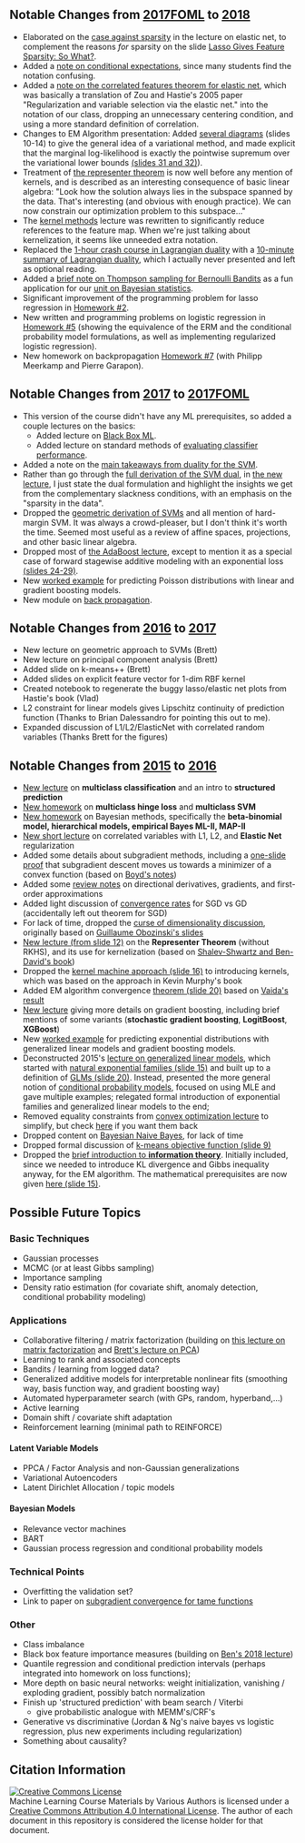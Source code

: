 <!-- # DS-GA 1003: Machine Learning and Computational Statistics -->
<!-- - New figures illustrating regularization paths in space of all functions.-->

## Notable Changes from [2017FOML](https://bloomberg.github.io/foml/#home) to [2018](https://davidrosenberg.github.io/ml2018/#home)
- Elaborated on the [case against sparsity](https://davidrosenberg.github.io/mlcourse/Lectures/03a.elastic-net.pdf#page=18) in the lecture on elastic net, to complement the reasons *for* sparsity on the slide [Lasso Gives Feature Sparsity: So What?](https://davidrosenberg.github.io/mlcourse/Lectures/02c.L1L2-regularization.pdf).
- Added a [note on conditional expectations](https://davidrosenberg.github.io/mlcourse/Notes/conditional-expectations.pdf), since many students find the notation confusing.
- Added a [note on the correlated features theorem for elastic net](https://davidrosenberg.github.io/mlcourse/Notes/elastic-net-theorem.pdf), which was basically a translation of Zou and Hastie's 2005 paper "Regularization and variable
selection via the elastic net." into the notation of our class, dropping an unnecessary centering condition, and using a more standard definition of correlation.
- Changes to EM Algorithm presentation: Added [several diagrams](https://davidrosenberg.github.io/mlcourse//Lectures/13c.EM-algorithm.pdf#page=10) (slides 10-14) to give the general idea of a variational method, and made explicit that the marginal log-likelihood is exactly the pointwise supremum over the variational lower bounds [(slides 31 and 32)](https://davidrosenberg.github.io/mlcourse//Lectures/13c.EM-algorithm.pdf#page=31)).
- Treatment of [the representer theorem](https://davidrosenberg.github.io/mlcourse/Lectures/04c.representer-theorem.pdf) is now well before any mention of kernels, and is described as an interesting consequence of basic linear algebra:  "Look how the solution always lies in the subspace spanned by the data.  That's interesting (and obvious with enough practice). We can now constrain our optimization problem to this subspace..."
- The [kernel methods](https://davidrosenberg.github.io/mlcourse/Lectures/05a.kernel-methods.pdf) lecture was rewritten to significantly reduce references to the feature map.  When we're just talking about kernelization, it seems like unneeded extra notation. 
- Replaced the [1-hour crash course in Lagrangian duality](https://davidrosenberg.github.io/mlcourse/Archive/2017/Lectures/4a.convex-optimization.pdf) with a [10-minute summary of Lagrangian duality](https://davidrosenberg.github.io/mlcourse/Lectures/04d.lagrangian-duality-in-ten-minutes.pdf), which I actually never presented and left as optional reading.
- Added a [brief note on Thompson sampling for Bernoulli Bandits](https://davidrosenberg.github.io/mlcourse/in-prep/thompson-sampling-bernoulli.pdf) as a fun application for our [unit on Bayesian statistics](https://davidrosenberg.github.io/mlcourse/Lectures/08a.bayesian-methods.pdf).
- Significant improvement of the programming problem for lasso regression in [Homework #2](https://davidrosenberg.github.io/mlcourse/Homework/hw2.pdf).
- New written and programming problems on logistic regression in [Homework #5](https://davidrosenberg.github.io/mlcourse/Homework/hw5.pdf) (showing the equivalence of the ERM and the conditional probability model formulations, as well as implementing regularized logistic regression).
- New homework on backpropagation [Homework #7](https://davidrosenberg.github.io/mlcourse/Homework/hw7.pdf) (with Philipp Meerkamp and Pierre Garapon).

## Notable Changes from [2017](https://davidrosenberg.github.io/ml2017/#home) to [2017FOML](https://bloomberg.github.io/foml/#home)
- This version of the course didn't have any ML prerequisites, so added a couple lectures on the basics:
    - Added lecture on [Black Box ML](https://davidrosenberg.github.io/mlcourse/Archive/2017Fall/Lectures/01.black-box-ML.pdf).
    - Added lecture on standard methods of [evaluating classifier performance](https://davidrosenberg.github.io/mlcourse/Archive/2017Fall/Lectures/06b.classifier-performance.pdf).
- Added a note on the [main takeaways from duality for the SVM](https://davidrosenberg.github.io/mlcourse/Notes/SVM-main-points.pdf). 
- Rather than go through the [full derivation of the SVM dual](https://davidrosenberg.github.io/mlcourse/Archive/2017/Lectures/4b.SVM.pdf), in [the new lecture](https://davidrosenberg.github.io/mlcourse/Lectures/04b.SVM-summary.pdf), I just state the dual formulation and highlight the insights we get from the complementary slackness conditions, with an emphasis on the "sparsity in the data". 
- Dropped the [geometric derivation of SVMs](https://davidrosenberg.github.io/mlcourse/Archive/2017/Labs/3-SVM-Slides.pdf) and all mention of hard-margin SVM. It was always a crowd-pleaser, but I don't think it's worth the time. Seemed most useful as a review of affine spaces, projections, and other basic linear algebra.
- Dropped most of [the AdaBoost lecture](https://davidrosenberg.github.io/mlcourse/Archive/2017/Lectures/9b.adaboost.pdf), except to mention it as a special case of forward stagewise additive modeling with an exponential loss [(slides 24-29)](https://davidrosenberg.github.io/mlcourse/Lectures/11b.gradient-boosting.pdf#page=23). 
- New [worked example](https://davidrosenberg.github.io/mlcourse/Notes/poisson-gradient-boosting.pdf) for predicting Poisson distributions with linear and gradient boosting models.
- New module on [back propagation](https://davidrosenberg.github.io/mlcourse/Lectures/12b.backpropagation.pdf).

## Notable Changes from [2016](https://davidrosenberg.github.io/ml2016/#home) to [2017](https://davidrosenberg.github.io/ml2017/#home)
- New lecture on geometric approach to SVMs (Brett)
- New lecture on principal component analysis (Brett)
- Added slide on k-means++ (Brett)
- Added slides on explicit feature vector for 1-dim RBF kernel
- Created notebook to regenerate the buggy lasso/elastic net plots from Hastie's book (Vlad)
- L2 constraint for linear models gives Lipschitz continuity of prediction function (Thanks to Brian Dalessandro for pointing this out to me). 
- Expanded discussion of L1/L2/ElasticNet with correlated random variables (Thanks Brett for the figures)

## Notable Changes from [2015](https://davidrosenberg.github.io/ml2015/#home) to [2016](https://davidrosenberg.github.io/ml2016/#home)
- [New lecture](https://davidrosenberg.github.io/mlcourse/Archive/2016/Lectures/9a.multiclass.pdf) on **multiclass classification** and an intro to **structured prediction**
- [New homework](https://davidrosenberg.github.io/mlcourse/Archive/2016/Homework/hw6-multiclass/hw6.pdf) on **multiclass hinge loss** and **multiclass SVM**
- [New homework](https://davidrosenberg.github.io/mlcourse/Archive/2016/Homework/hw7-bayesian/hw7.pdf) on Bayesian methods, specifically the **beta-binomial model, hierarchical models, empirical Bayes ML-II, MAP-II**
- [New short lecture](https://davidrosenberg.github.io/mlcourse/Archive/2016/Lectures/2.Lab.elastic-net.pdf) on correlated variables with L1, L2, and **Elastic Net** regularization
- Added some details about subgradient methods, including a [one-slide proof](https://davidrosenberg.github.io/mlcourse/Archive/2016/Lectures/4b.subgradient-descent.pdf#page=14) that subgradient descent moves us towards a minimizer of a
  convex function (based on [Boyd's notes](http://stanford.edu/class/ee364b/lectures.html))
- Added some [review notes](https://davidrosenberg.github.io/mlcourse/Archive/2016/Notes/directional-derivative.pdf) on directional derivatives, gradients, and first-order approximations
- Added light discussion of [convergence rates](https://davidrosenberg.github.io/mlcourse/Archive/2016/Lectures/4a.sgd-gd-revisited.pdf#page=12) for SGD vs GD (accidentally left out theorem for SGD)
- For lack of time, dropped the [curse of dimensionality discussion](https://davidrosenberg.github.io/mlcourse/Archive/2015/Lectures/1b.intro-slt-riskdecomp.pdf#page=18), originally based on [Guillaume Obozinski's slides](http://sites.uclouvain.be/socn/pmwiki/uploads/Courses/Obozinski1#page=21)
- [New lecture (from slide 12)](https://davidrosenberg.github.io/mlcourse/Archive/2016/Lectures/5b.kernel-methods.pdf#page=12) on the **Representer Theorem** (without RKHS), and its use for kernelization (based on [Shalev-Shwartz and Ben-David's book](http://www.cs.huji.ac.il/~shais/UnderstandingMachineLearning/index.html))
- Dropped the [kernel machine approach (slide 16)](https://davidrosenberg.github.io/mlcourse/Archive/2015/Lectures/4c.kernels.pdf#page=16) to introducing kernels, which was based on the approach in Kevin Murphy's book 
- Added EM algorithm convergence [theorem (slide 20)](https://davidrosenberg.github.io/mlcourse/Archive/2016/Lectures/14a.EM-algorithm.pdf#page=20) based on [Vaida's result](http://www3.stat.sinica.edu.tw/statistica/oldpdf/a15n316.pdf)	
- [New lecture](https://davidrosenberg.github.io/mlcourse/Archive/2016/Lectures/8.Lab.more-boosting.pdf) giving more details on gradient boosting, including brief mentions of some variants (**stochastic gradient boosting**, **LogitBoost**, **XGBoost**)
- New [worked example](https://github.com/davidrosenberg/mlcourse/blob/gh-pages/Archive/2016/Notes/test-two-review-problems.pdf) for predicting exponential distributions with generalized linear models and gradient boosting models.
- Deconstructed 2015's [lecture on generalized linear models](https://davidrosenberg.github.io/mlcourse/Archive/2015/Lectures/8.Lab.glm.pdf), which started with [natural exponential families (slide 15)](https://davidrosenberg.github.io/mlcourse/Archive/2015/Lectures/8.Lab.glm.pdf#page=15) and built up to a definition of [GLMs (slide 20)](https://davidrosenberg.github.io/mlcourse/Archive/2015/Lectures/8.Lab.glm.pdf#page=20).  Instead, presented the more general notion of [conditional probability models](https://davidrosenberg.github.io/mlcourse/Archive/2016/Lectures/10b.conditional-probability-models.pdf), focused on using MLE and gave multiple examples; relegated formal introduction of exponential families and generalized linear models to the end; 
- Removed equality constraints from [convex optimization lecture](https://davidrosenberg.github.io/mlcourse/Archive/2016/Lectures/3b.convex-optimization.pdf) to
  simplify, but check [here](https://davidrosenberg.github.io/mlcourse/Archive/2015/Lectures/3b.convex-optimization.pdf) if you want them back
- Dropped content on [Bayesian Naive Bayes](https://davidrosenberg.github.io/mlcourse/Archive/2015/Lectures/12.Lab.bayesian-methods.pdf), for lack of time
- Dropped formal discussion of [k-means objective function (slide 9)](https://davidrosenberg.github.io/mlcourse/Archive/2015/Lectures/13.mixture-models.pdf#page=9)
- Dropped the [brief introduction to **information theory**](https://davidrosenberg.github.io/mlcourse/Archive/2015/Lectures/14a.information-theory.pdf). Initially included, since we needed to introduce KL divergence and Gibbs inequality anyway, for the EM algorithm. The mathematical prerequisites are now given [here (slide 15)](https://davidrosenberg.github.io/mlcourse/Archive/2016/Lectures/13.Lab.EM-algorithm.pdf#page=15).

## Possible Future Topics
### Basic Techniques
- Gaussian processes
- MCMC (or at least Gibbs sampling)
- Importance sampling
- Density ratio estimation (for covariate shift, anomaly detection, conditional probability modeling)
### Applications
- Collaborative filtering / matrix factorization (building on [this lecture on matrix factorization](https://github.com/davidrosenberg/mlcourse/blob/gh-pages/in-prep/matrix-factorization.pdf) and [Brett's lecture on PCA](https://davidrosenberg.github.io/mlcourse/Archive/2017/Lectures/13-PCA-Slides.pdf))
- Learning to rank and associated concepts
- Bandits / learning from logged data?
- Generalized additive models for interpretable nonlinear fits (smoothing way, basis function way, and gradient boosting way)
- Automated hyperparameter search (with GPs, random, hyperband,...)
- Active learning
- Domain shift / covariate shift adaptation
- Reinforcement learning (minimal path to REINFORCE)
#### Latent Variable Models
- PPCA / Factor Analysis and non-Gaussian generalizations 
- Variational Autoencoders 
- Latent Dirichlet Allocation / topic models
#### Bayesian Models
- Relevance vector machines
- BART
- Gaussian process regression and conditional probability models
### Technical Points
- Overfitting the validation set?
- Link to paper on [subgradient convergence for tame functions](https://arxiv.org/pdf/1804.07795.pdf)
### Other
- Class imbalance
- Black box feature importance measures (building on [Ben's 2018 lecture](https://davidrosenberg.github.io/mlcourse/Labs/FeatureImportance/feature-importance-slides.ipynb))
- Quantile regression and conditional prediction intervals (perhaps integrated into homework on loss functions); 
- More depth on basic neural networks: weight initialization, vanishing / exploding gradient, possibly batch normalization
- Finish up 'structured prediction' with beam search / Viterbi
    - give probabilistic analogue with MEMM's/CRF's 
- Generative vs discriminative (Jordan & Ng's naive bayes vs logistic regression, plus new experiments including regularization)
- Something about causality?


<!-- #    - [Metric-Optimized Example Weights](https://arxiv.org/abs/1805.10582) -->

## Citation Information
<a rel="license" href="http://creativecommons.org/licenses/by/4.0/"><img alt="Creative Commons License" style="border-width:0" src="https://i.creativecommons.org/l/by/4.0/88x31.png" /></a><br /><span xmlns:dct="http://purl.org/dc/terms/" property="dct:title">Machine Learning Course Materials</span> by <span xmlns:cc="http://creativecommons.org/ns#" property="cc:attributionName">Various Authors</span> is licensed under a <a rel="license" href="http://creativecommons.org/licenses/by/4.0/">Creative Commons Attribution 4.0 International License</a>.  The author of each document in this repository is considered the license holder for that document.
